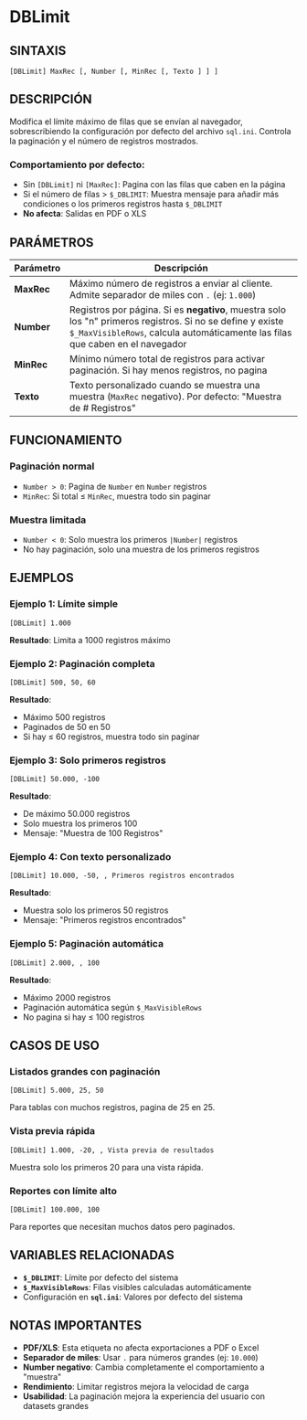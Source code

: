 # DBLimit

## SINTAXIS

```
[DBLimit] MaxRec [, Number [, MinRec [, Texto ] ] ]
```

## DESCRIPCIÓN

Modifica el límite máximo de filas que se envían al navegador, sobrescribiendo la configuración por defecto del archivo `sql.ini`. Controla la paginación y el número de registros mostrados.

### Comportamiento por defecto:
- Sin `[DBLimit]` ni `[MaxRec]`: Pagina con las filas que caben en la página
- Si el número de filas > `$_DBLIMIT`: Muestra mensaje para añadir más condiciones o los primeros registros hasta `$_DBLIMIT`
- **No afecta**: Salidas en PDF o XLS

## PARÁMETROS

| Parámetro | Descripción |
|-----------|-------------|
| **MaxRec** | Máximo número de registros a enviar al cliente. Admite separador de miles con `.` (ej: `1.000`) |
| **Number** | Registros por página. Si es **negativo**, muestra solo los "n" primeros registros. Si no se define y existe `$_MaxVisibleRows`, calcula automáticamente las filas que caben en el navegador |
| **MinRec** | Mínimo número total de registros para activar paginación. Si hay menos registros, no pagina |
| **Texto** | Texto personalizado cuando se muestra una muestra (`MaxRec` negativo). Por defecto: "Muestra de # Registros" |

## FUNCIONAMIENTO

### Paginación normal
- `Number > 0`: Pagina de `Number` en `Number` registros
- `MinRec`: Si total ≤ `MinRec`, muestra todo sin paginar

### Muestra limitada
- `Number < 0`: Solo muestra los primeros `|Number|` registros
- No hay paginación, solo una muestra de los primeros registros

## EJEMPLOS

### Ejemplo 1: Límite simple
```
[DBLimit] 1.000
```
**Resultado**: Limita a 1000 registros máximo

### Ejemplo 2: Paginación completa
```
[DBLimit] 500, 50, 60
```
**Resultado**: 
- Máximo 500 registros
- Paginados de 50 en 50
- Si hay ≤ 60 registros, muestra todo sin paginar

### Ejemplo 3: Solo primeros registros
```
[DBLimit] 50.000, -100
```
**Resultado**:
- De máximo 50.000 registros
- Solo muestra los primeros 100
- Mensaje: "Muestra de 100 Registros"

### Ejemplo 4: Con texto personalizado
```
[DBLimit] 10.000, -50, , Primeros registros encontrados
```
**Resultado**:
- Muestra solo los primeros 50 registros
- Mensaje: "Primeros registros encontrados"

### Ejemplo 5: Paginación automática
```
[DBLimit] 2.000, , 100
```
**Resultado**:
- Máximo 2000 registros
- Paginación automática según `$_MaxVisibleRows`
- No pagina si hay ≤ 100 registros

## CASOS DE USO

### Listados grandes con paginación
```
[DBLimit] 5.000, 25, 50
```
Para tablas con muchos registros, pagina de 25 en 25.

### Vista previa rápida
```
[DBLimit] 1.000, -20, , Vista previa de resultados
```
Muestra solo los primeros 20 para una vista rápida.

### Reportes con límite alto
```
[DBLimit] 100.000, 100
```
Para reportes que necesitan muchos datos pero paginados.

## VARIABLES RELACIONADAS

- **`$_DBLIMIT`**: Límite por defecto del sistema
- **`$_MaxVisibleRows`**: Filas visibles calculadas automáticamente
- Configuración en **`sql.ini`**: Valores por defecto del sistema

## NOTAS IMPORTANTES

- **PDF/XLS**: Esta etiqueta no afecta exportaciones a PDF o Excel
- **Separador de miles**: Usar `.` para números grandes (ej: `10.000`)
- **Number negativo**: Cambia completamente el comportamiento a "muestra"
- **Rendimiento**: Limitar registros mejora la velocidad de carga
- **Usabilidad**: La paginación mejora la experiencia del usuario con datasets grandes